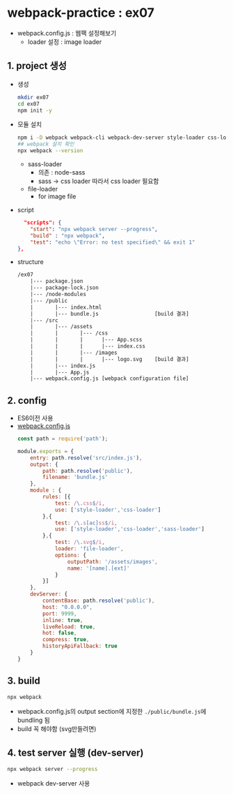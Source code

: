 # webpack-practice : ex07

* webpack.config.js : 웹팩 설정해보기
    * loader 설정 : image loader

## 1. project 생성

* 생성
    ```bash
    mkdir ex07
    cd ex07
    npm init -y
    ```
* 모듈 설치
    ```bash
    npm i -D webpack webpack-cli webpack-dev-server style-loader css-loader sass-loader node-sass file-loader
    ## webpack 설치 확인
    npx webpack --version
    ```
    * sass-loader
        * 의존 : node-sass
        * sass -> css loader 따라서 css loader 필요함
    * file-loader
        * for image file

* script
    ```json
      "scripts": {
        "start": "npx webpack server --progress",
        "build" : "npx webpack",
        "test": "echo \"Error: no test specified\" && exit 1"
    },
    ```
* structure
    ```txt
    /ex07
        |--- package.json
        |--- package-lock.json
        |--- /node-modules
        |--- /public
        |       |--- index.html
        |       |--- bundle.js                  [build 결과]
        |--- /src
        |       |--- /assets
        |       |       |--- /css
        |       |       |      |--- App.scss
        |       |       |      |--- index.css
        |       |       |--- /images
        |       |       |      |--- logo.svg    [build 결과]
        |       |--- index.js
        |       |--- App.js
        |--- webpack.config.js [webpack configuration file]   
    ```

## 2. config

* ES6이전 사용
* [webpack.config.js](webpack.config.js)
    ```js
    const path = require('path');

    module.exports = {
        entry: path.resolve('src/index.js'),
        output: {
            path: path.resolve('public'),
            filename: 'bundle.js'
        },
        module : {
            rules: [{
                test: /\.css$/i,
                use: ['style-loader','css-loader']
            },{
                test: /\.s[ac]ss$/i,
                use: ['style-loader','css-loader','sass-loader']
            },{
                test: /\.svg$/i,
                loader: 'file-loader',
                options: {
                    outputPath: '/assets/images',
                    name: '[name].[ext]'
                } 
            }]
        },
        devServer: {
            contentBase: path.resolve('public'),
            host: "0.0.0.0",
            port: 9999,
            inline: true,
            liveReload: true,
            hot: false,
            compress: true,
            historyApiFallback: true
        }
    }
    ```

## 3. build

```bash
npx webpack
```
* webpack.config.js의 output section에 지정한 ```./public/bundle.js```에 bundling 됨
* build 꼭 해야함 (svg만들려면)

## 4. test server 실행 (dev-server)

```bash
npx webpack server --progress
```
* webpack dev-server 사용